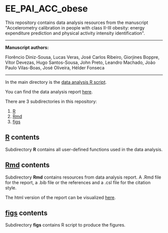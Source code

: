 # EE_PAI_ACC_obese

This repository contains data analysis resources from the manuscript "Accelerometry calibration in people with class II-III obesity: energy expenditure prediction and physical activity intensity identification".

 ---

**Manuscript authors:**

Florêncio Diniz-Sousa, Lucas Veras, José Carlos Ribeiro, Giorjines Boppre, Vítor Devezas, Hugo Santos-Sousa, John Preto, Leandro Machado, João Paulo Vilas-Boas, José Oliveira, Hélder Fonseca

---

In the main directory is the [data analysis R script](analysis.R).

You can find the data analysis report [here](https://verasls.github.io/pages/EE_PAI_ACC_obese_data_analysis_report.html).

There are 3 subdirectories in this repository:

1. [R](R/)
2. [Rmd](Rmd/)
3. [figs](figs/)

## [R](R/) contents

Subdirectory **R** contains all user-defined functions used in the data analysis.

## [Rmd](Rmd/) contents

Subdirectory **Rmd** contains resources from data analysis report. A .Rmd file for the report, a .bib file or the references and a .csl file for the citation style. 

The html version of the report can be visualized [here](https://verasls.github.io/pages/EE_PAI_ACC_obese_data_analysis_report.html).

## [figs](figs/) contents

Subdirectory **figs** contains R script to produce the figures.